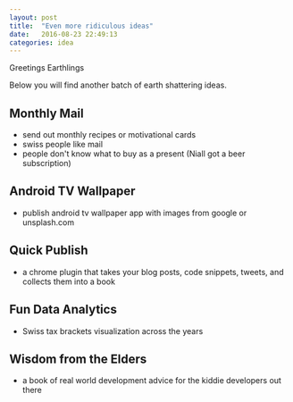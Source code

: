 ```yaml
---
layout: post
title:  "Even more ridiculous ideas"
date:   2016-08-23 22:49:13
categories: idea
---
```


Greetings Earthlings

Below you will find another batch of earth shattering ideas.

## Monthly Mail

- send out monthly recipes or motivational cards
- swiss people like mail
- people don't know what to buy as a present (Niall got a beer subscription)

## Android TV Wallpaper

- publish android tv wallpaper app with images from google or unsplash.com

## Quick Publish

- a chrome plugin that takes your blog posts, code snippets, tweets, and collects them into a book

## Fun Data Analytics

- Swiss tax brackets visualization across the years

## Wisdom from the Elders

- a book of real world development advice for the kiddie developers out there
 
